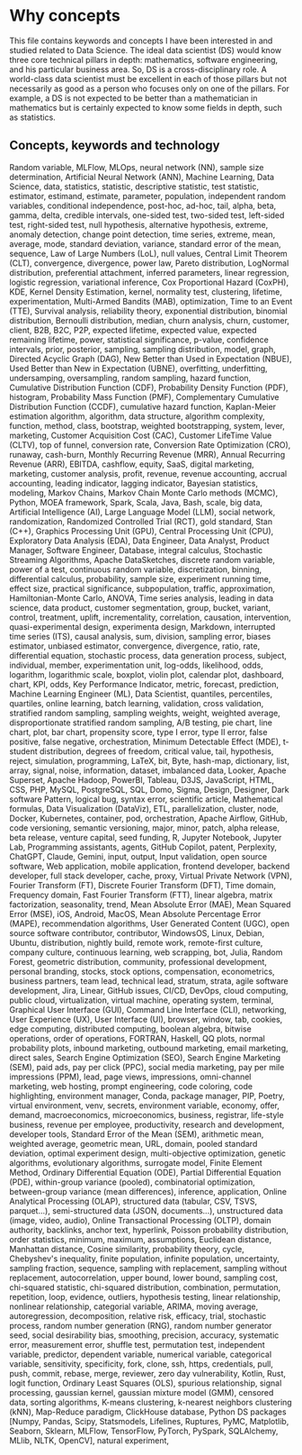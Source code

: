 # Why concepts
This file contains keywords and concepts I have been interested in and studied related to Data Science.
The ideal data scientist (DS) would know three core technical pillars in depth: mathematics,
software engineering, and his particular business area. So, DS is a cross-disciplinary role.
A world-class data scientist must be excellent in each of those pillars but not necessarily as 
good as a person who focuses only on one of the pillars. 
For example, a DS is not expected to be better than a mathematician in mathematics 
but is certainly expected to know some fields in depth, such as statistics.

## Concepts, keywords and technology
Random variable, MLFlow, MLOps, neural network (NN), sample size determination,
Artificial Neural Network (ANN), Machine Learning, Data Science, data, statistics, statistic,
descriptive statistic, test statistic, estimator, estimand, estimate, parameter, population,
independent random variables, conditional independence, post-hoc, ad-hoc, tail,
alpha, beta, gamma, delta, credible intervals, one-sided test, two-sided test, left-sided test,
right-sided test, null hypothesis, alternative hypothesis, extreme, anomaly detection,
change point detection, time series, extreme, mean, average, mode, standard deviation,
variance, standard error of the mean, sequence, Law of Large Numbers (LoL), null values,
Central Limit Theorem (CLT), convergence, divergence, power law, Pareto distribution,
LogNormal distribution, preferential attachment, inferred parameters, linear regression,
logistic regression, variational inference, Cox Proportional Hazard (CoxPH), KDE,
Kernel Density Estimation, kernel, normality test, clustering, lifetime, experimentation,
Multi-Armed Bandits (MAB), optimization, Time to an Event (TTE), Survival analysis,
reliability theory, exponential distribution, binomial distribution, Bernoulli distribution, median,
churn analysis, churn, customer, client, B2B, B2C, P2P, expected lifetime, expected value,
expected remaining lifetime, power, statistical significance, p-value, confidence intervals,
prior, posterior, sampling, sampling distribution, model, graph, Directed Acyclic Graph (DAG),
New Better than Used in Expectation (NBUE), Used Better than New in Expectation (UBNE),
overfitting, underfitting, undersamping, oversampling, random sampling, hazard function,
Cumulative Distribution Function (CDF), Probability Density Function (PDF), histogram,
Probability Mass Function (PMF), Complementary Cumulative Distribution Function (CCDF),
cumulative hazard function, Kaplan-Meier estimation algorithm, algorithm, data structure,
algorithm complexity, function, method, class, bootstrap, weighted bootstrapping,
system, lever, marketing, Customer Acquisition Cost (CAC), Customer LifeTime Value (CLTV),
top of funnel, conversion rate, Conversion Rate Optimization (CRO), runaway, cash-burn,
Monthly Recurring Revenue (MRR), Annual Recurring Revenue (ARR), EBITDA,  cashflow,
equity, SaaS, digital marketing, marketing, customer analysis, profit, revenue, revenue accounting,
accrual accounting, leading indicator, lagging indicator, Bayesian statistics, modeling,
Markov Chains, Markov Chain Monte Carlo methods (MCMC), Python, MOEA framework,
Spark, Scala, Java, Bash, scale, big data, Artificial Intelligence (AI), Large Language Model (LLM),
social network, randomization, Randomized Controlled Trial (RCT), gold standard, Stan (C++),
Graphics Processing Unit (GPU), Central Processing Unit (CPU), Exploratory Data Analysis (EDA),
Data Engineer, Data Analyst, Product Manager, Software Engineer, Database, integral calculus,
Stochastic Streaming Algorithms, Apache DataSketches, discrete random variable, power of a test,
continuous random variable, discretization, binning, differential calculus, probability, sample size,
experiment running time, effect size, practical significance, subpopulation, traffic, approximation,
Hamiltonian-Monte Carlo, ANOVA, Time series analysis, leading in data science, data product,
customer segmentation, group, bucket, variant, control, treatment, uplift, incrementality,
correlation, causation,  intervention, quasi-experimental design, experimenta design, Markdown,
interrupted time series (ITS), causal analysis, sum, division, sampling error, biases estimator,
unbiased estimator, convergence, divergence, ratio, rate, differential equation, stochastic process,
data generation process, subject, individual, member, experimentation unit, log-odds, likelihood,
odds, logarithm, logarithmic scale, boxplot, violin plot, calendar plot, dashboard, chart, KPI, odds,
Key Performance Indicator, metric, forecast, prediction, Machine Learning Engineer (ML),
Data Scientist, quantiles, percentiles, quartiles, online learning, batch learning, validation,
cross validation, stratified random sampling, sampling weights, weight, weighted average,
disproportionate stratified random sampling, A/B testing, pie chart, line chart, plot, bar chart,
propensity score, type I error, type II error, false positive, false negative, orchestration,
Minimum Detectable Effect (MDE), t-student distribution, degrees of freedom, critical value, tail,
hypothesis, reject, simulation, programming, LaTeX, bit, Byte, hash-map, dictionary, list, array,
signal, noise, information, dataset, imbalanced data, Looker, Apache Superset, Apache Hadoop,
PowerBI, Tableau, D3JS, JavaScript, HTML, CSS, PHP, MySQL, PostgreSQL, SQL, Domo,
Sigma, Design, Designer, Dark software Pattern, logical bug, syntax error, scientific article,
Mathematical formulas, Data Visualization (DataViz), ETL, parallelization, cluster, node,
Docker, Kubernetes, container, pod, orchestration, Apache Airflow, GitHub, code versioning,
semantic versioning, major, minor, patch, alpha release, beta release, venture capital, seed funding,
R, Jupyter Notebook, Jupyter Lab, Programming assistants, agents, GitHub Copilot, patent,
Perplexity, ChatGPT, Claude, Gemini, input, output, Input validation, open source software,
Web application, mobile application, frontend developer, backend developer, full stack developer,
cache, proxy, Virtual Private Network (VPN), Fourier Transform (FT), Discrete Fourier Transform (DFT),
Time domain, Frequency domain, Fast Fourier Transform (FTT), linear algebra, matrix factorization,
seasonality, trend, Mean Absolute Error (MAE), Mean Squared Error (MSE), iOS, Android, MacOS,
Mean Absolute Percentage Error (MAPE), recommendation algorithms, User Generated Content (UGC),
open source software contributor, contributor, WindowsOS, Linux, Debian, Ubuntu, distribution,
nightly build, remote work, remote-first culture, company culture, continuous learning, web scrapping,
bot, Julia, Random Forest, geometric distribution, community, professional development,
personal branding, stocks, stock options, compensation, econometrics, business partners, team lead,
technical lead, stratum, strata, agile software development, Jira, Linear, GitHub issues, CI/CD,
DevOps, cloud computing, public cloud, virtualization, virtual machine, operating system, terminal,
Graphical User Interface (GUI), Command Line Interface (CLI), networking, User Experience (UX),
User Interface (UI), browser, window, tab, cookies, edge computing, distributed computing,
boolean algebra, bitwise operations, order of operations, FORTRAN, Haskell, QQ plots,
normal probability plots, inbound marketing, outbound marketing, email marketing, direct sales,
Search Engine Optimization (SEO), Search Engine Marketing (SEM), paid ads, pay per click (PPC),
social media marketing, pay per mile impressions (PPM), lead, page views, impressions,
omni-channel marketing, web hosting, prompt engineering, code coloring, code highlighting,
environment manager, Conda, package manager, PIP, Poetry, virtual environment, venv, secrets,
environment variable, economy, offer, demand, macroeconomics, microeconomics, business, registrar,
life-style business, revenue per employee, productivity, research and development, developer tools,
Standard Error of the Mean (SEM), arithmetic mean, weighted average, geometric mean, URL, domain,
pooled standard deviation, optimal experiment design, multi-objective optimization, genetic algorithms,
evolutionary algorithms, surrogate model, Finite Element Method, Ordinary Differential Equation (ODE),
Partial Differential Equation (PDE),  within-group variance (pooled), combinatorial optimization,
between-group variance (mean differences), inference, application, Online Analytical Processing (OLAP),
structured data (tabular, CSV, TSVS, parquet...), semi-structured data (JSON, documents...),
unstructured data (image, video, audio), Online Transactional Processing (OLTP), domain authority,
backlinks, anchor text, hyperlink, Poisson probability distribution, order statistics, minimum, maximum,
assumptions, Euclidean distance, Manhattan distance, Cosine similarity, probability theory, cycle,
Chebyshev's inequality, finite population, infinite population, uncertainty, sampling fraction, sequence,
sampling with replacement, sampling without replacement, autocorrelation, upper bound, lower bound,
sampling cost, chi-squared statistic, chi-squared distribution, combination, permutation, repetition, loop,
evidence, outliers, hypothesis testing, linear relationship, nonlinear relationship, categorial variable,
ARIMA, moving average, autoregression, decomposition, relative risk, efficacy, trial, stochastic process,
random number generation (RNG), random number generator seed, social desirability bias, smoothing,
precision, accuracy, systematic error, measurement error, shuffle test, permutation test,
independent variable, predictor, dependent variable, numerical variable, categorical variable,
sensitivity, specificity, fork, clone, ssh, https, credentials, pull, push, commit, rebase, merge, reviewer,
zero day vulnerability, Kotlin, Rust, logit function, Ordinary Least Squares (OLS), spurious relationship,
signal processing, gaussian kernel, gaussian mixture model (GMM), censored data, sorting algorithms,
K-means clustering, k-nearest neighbors clustering (kNN), Map-Reduce paradigm, ClickHouse database,
Python  DS packages  [Numpy, Pandas, Scipy, Statsmodels, Lifelines, Ruptures, PyMC, Matplotlib,
Seaborn, Sklearn, MLFlow, TensorFlow, PyTorch, PySpark, SQLAlchemy, MLlib, NLTK, OpenCV], 
natural experiment,
